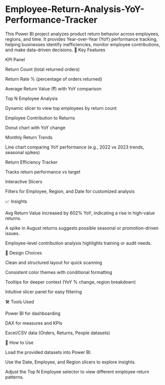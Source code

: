 # Employee-Return-Analysis-YoY-Performance-Tracker
This Power BI project analyzes product return behavior across employees, regions, and time. It provides Year-over-Year (YoY) performance tracking, helping businesses identify inefficiencies, monitor employee contributions, and make data-driven decisions.
🚀 Key Features

KPI Panel

Return Count (total returned orders)

Return Rate % (percentage of orders returned)

Average Return Value (₹) with YoY comparison

Top N Employee Analysis

Dynamic slicer to view top employees by return count

Employee Contribution to Returns

Donut chart with YoY change

Monthly Return Trends

Line chart comparing YoY performance (e.g., 2022 vs 2023 trends, seasonal spikes)

Return Efficiency Tracker

Tracks return performance vs target

Interactive Slicers

Filters for Employee, Region, and Date for customized analysis

📈 Insights

Avg Return Value increased by 602% YoY, indicating a rise in high-value returns.

A spike in August returns suggests possible seasonal or promotion-driven issues.

Employee-level contribution analysis highlights training or audit needs.

🎨 Design Choices

Clean and structured layout for quick scanning

Consistent color themes with conditional formatting

Tooltips for deeper context (YoY % change, region breakdown)

Intuitive slicer panel for easy filtering

🛠️ Tools Used

Power BI for dashboarding

DAX for measures and KPIs

Excel/CSV data (Orders, Returns, People datasets)

📌 How to Use

Load the provided datasets into Power BI.

Use the Date, Employee, and Region slicers to explore insights.

Adjust the Top N Employee selector to view different employee return patterns.
